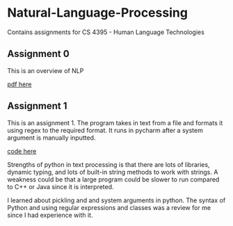 # Natural-Language-Processing
Contains assignments for CS 4395 - Human Language Technologies

## Assignment 0

This is an overview of NLP

[pdf here](OverviewofNLP.pdf)


## Assignment 1

This is an assignment 1. The program takes in text from a file and formats it using regex to the required format. It runs in pycharm after a system argument is manually inputted. 

[code here]("\Homework1\Homework1_vxp200027.py")

Strengths of python in text processing is that there are lots of libraries, dynamic typing, 
and lots of built-in string methods to work with strings. A weakness could be that a large program could be slower to run compared to C++ or Java since it is interpreted. 

I learned about pickling and and system arguments in python. The syntax of Python and using regular expressions and classes was a review for me since I had experience with it. 

